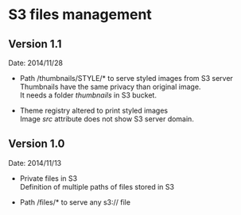 # S3 files management

## Version 1.1

Date: 2014/11/28

- Path /thumbnails/STYLE/* to serve styled images from S3 server  
Thumbnails have the same privacy than original image.  
It needs a folder *thumbnails* in S3 bucket.

- Theme registry altered to print styled images  
Image *src* attribute does not show S3 server domain.

## Version 1.0 

Date: 2014/11/13

- Private files in S3  
Definition of multiple paths of files stored in S3

- Path /files/* to serve any s3:// file